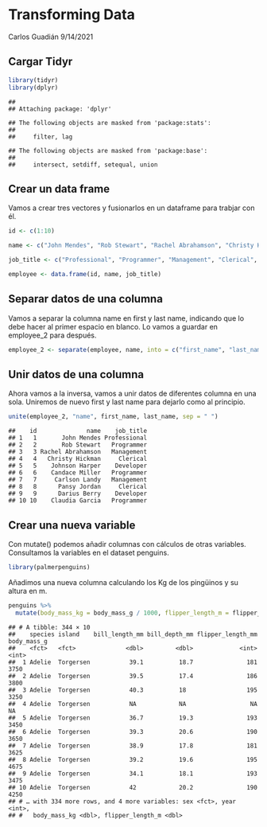 Transforming Data
================
Carlos Guadián
9/14/2021

## Cargar Tidyr

``` r
library(tidyr)
library(dplyr)
```

    ## 
    ## Attaching package: 'dplyr'

    ## The following objects are masked from 'package:stats':
    ## 
    ##     filter, lag

    ## The following objects are masked from 'package:base':
    ## 
    ##     intersect, setdiff, setequal, union

## Crear un data frame

Vamos a crear tres vectores y fusionarlos en un dataframe para trabjar
con él.

``` r
id <- c(1:10)

name <- c("John Mendes", "Rob Stewart", "Rachel Abrahamson", "Christy Hickman", "Johnson Harper", "Candace Miller", "Carlson Landy", "Pansy Jordan", "Darius Berry", "Claudia Garcia")

job_title <- c("Professional", "Programmer", "Management", "Clerical", "Developer", "Programmer", "Management", "Clerical", "Developer", "Programmer")

employee <- data.frame(id, name, job_title)
```

## Separar datos de una columna

Vamos a separar la columna name en first y last name, indicando que lo
debe hacer al primer espacio en blanco. Lo vamos a guardar en
employee\_2 para después.

``` r
employee_2 <- separate(employee, name, into = c("first_name", "last_name"), sep = " ")
```

## Unir datos de una columna

Ahora vamos a la inversa, vamos a unir datos de diferentes columna en
una sola. Uniremos de nuevo first y last name para dejarlo como al
principio.

``` r
unite(employee_2, "name", first_name, last_name, sep = " ")
```

    ##    id              name    job_title
    ## 1   1       John Mendes Professional
    ## 2   2       Rob Stewart   Programmer
    ## 3   3 Rachel Abrahamson   Management
    ## 4   4   Christy Hickman     Clerical
    ## 5   5    Johnson Harper    Developer
    ## 6   6    Candace Miller   Programmer
    ## 7   7     Carlson Landy   Management
    ## 8   8      Pansy Jordan     Clerical
    ## 9   9      Darius Berry    Developer
    ## 10 10    Claudia Garcia   Programmer

## Crear una nueva variable

Con mutate() podemos añadir columnas con cálculos de otras variables.
Consultamos la variables en el dataset penguins.

``` r
library(palmerpenguins)
```

Añadimos una nueva columna calculando los Kg de los pingüinos y su
altura en m.

``` r
penguins %>% 
  mutate(body_mass_kg = body_mass_g / 1000, flipper_length_m = flipper_length_mm / 1000)
```

    ## # A tibble: 344 × 10
    ##    species island    bill_length_mm bill_depth_mm flipper_length_mm body_mass_g
    ##    <fct>   <fct>              <dbl>         <dbl>             <int>       <int>
    ##  1 Adelie  Torgersen           39.1          18.7               181        3750
    ##  2 Adelie  Torgersen           39.5          17.4               186        3800
    ##  3 Adelie  Torgersen           40.3          18                 195        3250
    ##  4 Adelie  Torgersen           NA            NA                  NA          NA
    ##  5 Adelie  Torgersen           36.7          19.3               193        3450
    ##  6 Adelie  Torgersen           39.3          20.6               190        3650
    ##  7 Adelie  Torgersen           38.9          17.8               181        3625
    ##  8 Adelie  Torgersen           39.2          19.6               195        4675
    ##  9 Adelie  Torgersen           34.1          18.1               193        3475
    ## 10 Adelie  Torgersen           42            20.2               190        4250
    ## # … with 334 more rows, and 4 more variables: sex <fct>, year <int>,
    ## #   body_mass_kg <dbl>, flipper_length_m <dbl>
